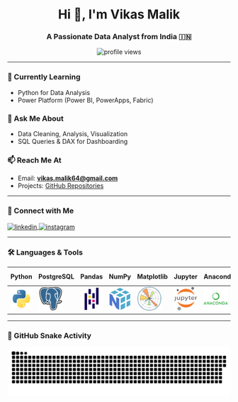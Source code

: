 <h1 align="center">Hi 👋, I'm Vikas Malik</h1>
<h3 align="center">A Passionate Data Analyst from India 🇮🇳</h3>

<p align="center">
  <img src="https://komarev.com/ghpvc/?username=VikasMalik64&style=for-the-badge&color=orange" alt="profile views"/>
</p>

---

### 🌱 Currently Learning
- Python for Data Analysis
- Power Platform (Power BI, PowerApps, Fabric)

### 💬 Ask Me About
- Data Cleaning, Analysis, Visualization
- SQL Queries & DAX for Dashboarding

### 📫 Reach Me At
- Email: **vikas.malik64@gmail.com**
- Projects: [GitHub Repositories](https://github.com/VikasMalik64?tab=repositories)

---

### 🔗 Connect with Me

<p>
  <a href="https://linkedin.com/in/vikasmalik64" target="_blank">
    <img align="center" src="https://cdn.jsdelivr.net/npm/simple-icons@3.0.1/icons/linkedin.svg" alt="linkedin" height="30" width="40" />
  </a>
  <a href="https://instagram.com/vikas.malik64" target="_blank">
    <img align="center" src="https://cdn.jsdelivr.net/npm/simple-icons@3.0.1/icons/instagram.svg" alt="instagram" height="30" width="40" />
  </a>
</p>

---

### 🛠️ Languages & Tools

| Python | PostgreSQL | Pandas | NumPy | Matplotlib | Jupyter | Anaconda | Power BI | Fabric | PowerApps |
|--------|------------|--------|-------|------------|---------|----------|----------|--------|-----------|
| <img src="https://github.com/devicons/devicon/blob/master/icons/python/python-original.svg" width="55"/> | <img src="https://github.com/devicons/devicon/blob/master/icons/postgresql/postgresql-original.svg" width="55"/> | <img src="https://github.com/devicons/devicon/blob/master/icons/pandas/pandas-original.svg" width="55"/> | <img src="https://github.com/devicons/devicon/blob/master/icons/numpy/numpy-original.svg" width="55"/> | <img src="https://github.com/devicons/devicon/blob/master/icons/matplotlib/matplotlib-original.svg" width="55"/> | <img src="https://github.com/devicons/devicon/blob/master/icons/jupyter/jupyter-original-wordmark.svg" width="55"/> | <img src="https://github.com/devicons/devicon/blob/master/icons/anaconda/anaconda-original-wordmark.svg" width="55"/> | <img src="https://github.com/VikasMalik64/Images/blob/8e89556ac85053127d8b43257f3be65f837781f6/Credit%20Card%20Financial%20Report/New_Power_BI_Logo.svg%20(1).png" width="55"/> | <img src="https://github.com/VikasMalik64/Images/blob/c651acec0029b95e378d9b9b32b42f40051a3cc1/Icons/Fabric_256.svg" width="55"/> | <img src="https://github.com/VikasMalik64/Images/blob/91c6af1a9fa5db170fa4d71155c811eb635f3022/Icons/icons8-microsoft-power-apps.svg" width="55"/> |

---

### 🐍 GitHub Snake Activity

<p align="center">
  <img width="1000" src="Assets/github-snake.svg" alt="snake animation"/>
</p>
